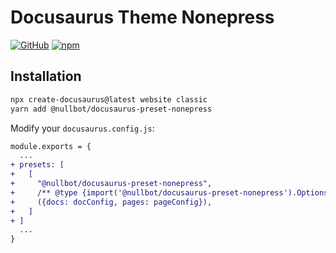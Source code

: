 # Docusaurus Theme Nonepress

[![GitHub](https://img.shields.io/github/license/nonebot/docusaurus-theme-nonepress)](https://github.com/nonebot/docusaurus-theme-nonepress/blob/master/LICENSE)
[![npm](https://img.shields.io/npm/v/@nullbot/docusaurus-theme-nonepress)](https://www.npmjs.com/package/@nullbot/docusaurus-theme-nonepress)

## Installation

```bash
npx create-docusaurus@latest website classic
yarn add @nullbot/docusaurus-preset-nonepress
```

Modify your `docusaurus.config.js`:

```diff
module.exports = {
  ...
+ presets: [
+   [
+     "@nullbot/docusaurus-preset-nonepress",
+     /** @type {import('@nullbot/docusaurus-preset-nonepress').Options} */
+     ({docs: docConfig, pages: pageConfig}),
+   ]
+ ]
  ...
}
```
